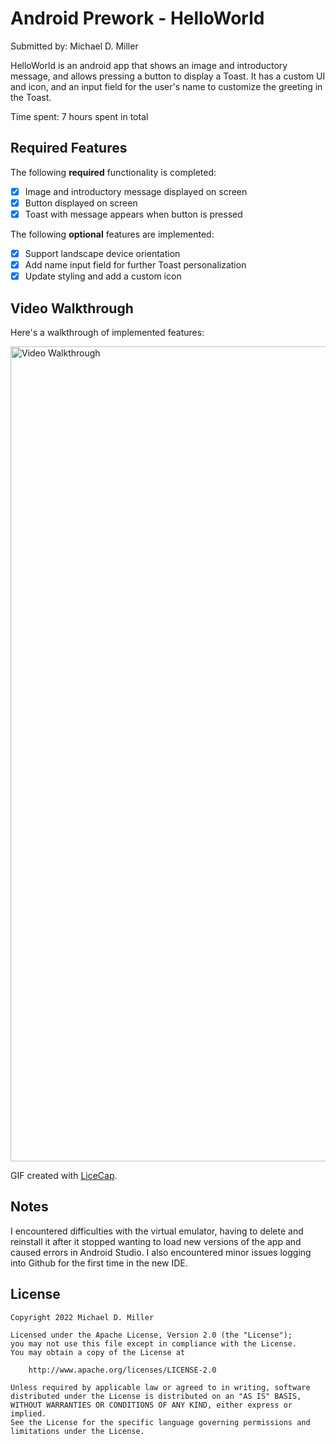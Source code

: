 # Android Prework - HelloWorld

Submitted by: Michael D. Miller

HelloWorld is an android app that shows an image and introductory message, and allows pressing a button to display a Toast. It has a custom UI and icon, and
an input field for the user's name to customize the greeting in the Toast.

Time spent: 7 hours spent in total

## Required Features

The following **required** functionality is completed:

* [X] Image and introductory message displayed on screen
* [X] Button displayed on screen
* [X] Toast with message appears when button is pressed 

The following **optional** features are implemented:

* [X] Support landscape device orientation
* [X] Add name input field for further Toast personalization
* [X] Update styling and add a custom icon

## Video Walkthrough

Here's a walkthrough of implemented features:

<img src='https://i.imgur.com/T9iShBC.gif' title='Video Walkthrough' width='1304px' alt='Video Walkthrough' />

GIF created with [LiceCap](http://www.cockos.com/licecap/).

## Notes

I encountered difficulties with the virtual emulator, having to delete and reinstall it after it stopped wanting to load new versions of the app 
and caused errors in Android Studio. I also encountered minor issues logging into Github for the first time in the new IDE. 

## License

    Copyright 2022 Michael D. Miller

    Licensed under the Apache License, Version 2.0 (the "License");
    you may not use this file except in compliance with the License.
    You may obtain a copy of the License at

        http://www.apache.org/licenses/LICENSE-2.0

    Unless required by applicable law or agreed to in writing, software
    distributed under the License is distributed on an "AS IS" BASIS,
    WITHOUT WARRANTIES OR CONDITIONS OF ANY KIND, either express or implied.
    See the License for the specific language governing permissions and
    limitations under the License.
